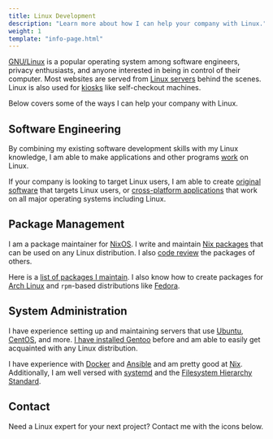 ```yaml
---
title: Linux Development
description: "Learn more about how I can help your company with Linux."
weight: 1
template: "info-page.html"
---
```


[GNU/Linux](https://www.gnu.org/) is a popular operating system among software engineers, privacy enthusiasts, and anyone interested in being in control of their computer. Most websites are served from [Linux servers](https://wiki.installgentoo.com/wiki/Home_server) behind the scenes. Linux is also used for [kiosks](https://en.wikipedia.org/wiki/Interactive_kiosk) like self-checkout machines.

Below covers some of the ways I can help your company with Linux.

## Software Engineering

By combining my existing software development skills with my Linux knowledge, I am able to make applications and other programs [work](https://www.winehq.org/) on Linux.

If your company is looking to target Linux users, I am able to create [original software](https://gtk-rs.org/) that targets Linux users, or [cross-platform applications](https://tauri.app/) that work on all major operating systems including Linux.

## Package Management

I am a package maintainer for [NixOS](https://nixos.wiki/wiki/Overview_of_the_NixOS_Linux_distribution). I write and maintain [Nix packages](https://nixos.org/manual/nixpkgs/stable/) that can be used on any Linux distribution. I also [code review](https://github.com/NixOS/nixpkgs/pulls?q=is%3Apr+reviewed-by%3Adonovanglover+-author%3Adonovanglover+) the packages of others.

Here is a [list of packages I maintain](https://search.nixos.org/packages?channel=unstable&from=0&size=50&buckets={%22package_attr_set%22%3A[]%2C%22package_license_set%22%3A[]%2C%22package_maintainers_set%22%3A[%22Donovan%20Glover%22]%2C%22package_platforms%22%3A[]}&sort=relevance&type=packages&query=*). I also know how to create packages for [Arch Linux](https://wiki.archlinux.org/title/Arch_Linux) and `rpm`-based distributions like [Fedora](https://docs.fedoraproject.org/en-US/project/).

## System Administration

I have experience setting up and maintaining servers that use [Ubuntu](https://ubuntu.com/server), [CentOS](https://www.centos.org/), and more. [I have installed Gentoo](https://wiki.gentoo.org/wiki/Handbook:AMD64/Full/Installation) before and am able to easily get acquainted with any Linux distribution.

I have experience with [Docker](https://docs.docker.com/get-started/overview/) and [Ansible](https://docs.ansible.com/ansible/latest/index.html) and am pretty good at [Nix](https://nixos.org/manual/nix/stable/). Additionally, I am well versed with [systemd](https://systemd.io/) and the [Filesystem Hierarchy Standard](https://refspecs.linuxfoundation.org/FHS_3.0/fhs-3.0.html).


## Contact

Need a Linux expert for your next project? Contact me with the icons below.
